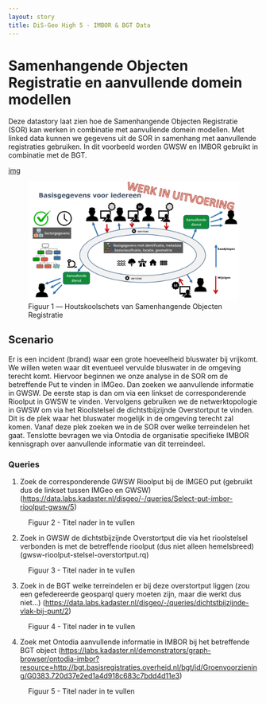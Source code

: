 ```yaml
---
layout: story
title: DiS-Geo High 5 - IMBOR & BGT Data
---
```


# Samenhangende Objecten Registratie en aanvullende domein modellen

Deze datastory laat zien hoe de Samenhangende Objecten Registratie (SOR) kan werken in combinatie met aanvullende domein modellen.
Met linked data kunnen we gegevens uit de SOR in samenhang met aanvullende registraties gebruiken. In dit voorbeeld worden GWSW en IMBOR gebruikt in combinatie met de BGT.

[img](sor-houtskoolschets.png)

<figure id="figuur-1">
  <a href="/assets/images/sor-houtskoolschets.png">
    <img src="/assets/images/sor-houtskoolschets.png"">
  </a>
  <figcaption>
    Figuur 1 ― Houtskoolschets van Samenhangende Objecten Registratie
  </figcaption>
</figure>

## Scenario

Er is een incident (brand) waar een grote hoeveelheid bluswater bij vrijkomt. We willen weten waar dit eventueel vervulde bluswater in de omgeving terecht komt.
Hiervoor beginnen we onze analyse in de SOR om de betreffende Put te vinden in IMGeo. Dan zoeken we aanvullende informatie in GWSW. De eerste stap is dan om via een linkset de corresponderende Rioolput in GWSW te vinden. Vervolgens gebruiken we de netwerktopologie in GWSW om via het Rioolstelsel de dichtstbijzijnde Overstortput te vinden. Dit is de plek waar het bluswater mogelijk in de omgeving terecht zal komen.
Vanaf deze plek zoeken we in de SOR over welke terreindelen het gaat. Tenslotte bevragen we via Ontodia de organisatie specifieke IMBOR kennisgraph over aanvullende informatie van dit terreindeel. 



### Queries

1) Zoek de corresponderende GWSW Rioolput bij de IMGEO put (gebruikt dus de linkset tussen IMGeo en GWSW)
(https://data.labs.kadaster.nl/disgeo/-/queries/Select-put-imbor-rioolput-gwsw/5)
<figure id="2">
  <query data-row data-config-ref="https://data.labs.kadaster.nl/disgeo/-/queries/Select-put-imbor-rioolput-gwsw/5">
  </query>
  <figcaption>
    Figuur 2 - Titel nader in te vullen
  </figcaption>
</figure>

2) Zoek in GWSW de dichtstbijzijnde Overstortput die via het rioolstelsel verbonden is met de betreffende rioolput (dus niet alleen hemelsbreed)
(gwsw-rioolput-stelsel-overstortput.rq)
<figure id="3">
  <query data-row data-config-ref="https://data.labs.kadaster.nl/disgeo/-/queries/Select-put-imbor-rioolput-gwsw/5">
  </query>
  <figcaption>
    Figuur 3 - Titel nader in te vullen
  </figcaption>
</figure>

3) Zoek in de BGT welke terreindelen er bij deze overstortput liggen (zou een gefedereerde geosparql query moeten zijn, maar die werkt dus niet...) 
    (https://data.labs.kadaster.nl/disgeo/-/queries/dichtstbijzijnde-vlak-bij-punt/2)
<figure id="4">
  <query data-row data-config-ref="https://data.labs.kadaster.nl/disgeo/-/queries/dichtstbijzijnde-vlak-bij-punt/2">
  </query>
  <figcaption>
    Figuur 4 - Titel nader in te vullen
  </figcaption>
</figure>

4) Zoek met Ontodia aanvullende informatie in IMBOR bij het betreffende BGT object
    (https://labs.kadaster.nl/demonstrators/graph-browser/ontodia-imbor?resource=http://bgt.basisregistraties.overheid.nl/bgt/id/Groenvoorziening/G0383.720d37e2ed1a4d918c683c7bdd4d11e3)
<figure id="5">
  <query data-row data-config-ref="https://labs.kadaster.nl/demonstrators/graph-browser/ontodia-imbor?resource=http://bgt.basisregistraties.overheid.nl/bgt/id/Groenvoorziening/G0383.720d37e2ed1a4d918c683c7bdd4d11e3">
  </query>
  <figcaption>
    Figuur 5 - Titel nader in te vullen
  </figcaption>
</figure>

